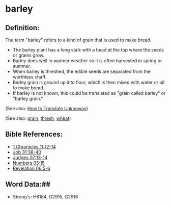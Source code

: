 # barley #

## Definition: ##

The term "barley" refers to a kind of grain that is used to make bread.

* The barley plant has a long stalk with a head at the top where the seeds or grains grow.
* Barley does well in warmer weather so it is often harvested in spring or summer.
* When barley is threshed, the edible seeds are separated from the worthless chaff.
* Barley grain is ground up into flour, which is then mixed with water or oil to make bread.
* If barley is not known, this could be translated as "grain called barley" or "barley grain."

(See also: [How to Translate Unknowns](rc://en/ta/man/translate/translate-unknown))

(See also: [grain](../other/grain.md), [thresh](../other/thresh.md), [wheat](../other/wheat.md))

## Bible References: ##

* [1 Chronicles 11:12-14](rc://en/tn/help/1ch/11/12)
* [Job 31:38-40](rc://en/tn/help/job/31/38)
* [Judges 07:13-14](rc://en/tn/help/jdg/07/13)
* [Numbers 05:15](rc://en/tn/help/num/05/15)
* [Revelation 06:5-6](rc://en/tn/help/rev/06/05)

## Word Data:##

* Strong's: H8184, G2915, G2916

